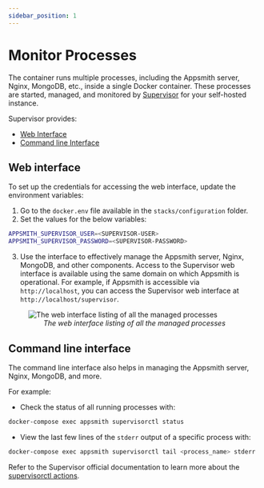 ```yaml
---
sidebar_position: 1
---
```

# Monitor Processes

The container runs multiple processes, including the Appsmith server, Nginx, MongoDB, etc., inside a single Docker container. These processes are started, managed, and monitored by [Supervisor](http://supervisord.org/) for your self-hosted instance.

Supervisor provides:
* [Web Interface](#web-interface)
* [Command line Interface](#command-line-interface) 

## Web interface

To set up the credentials for accessing the web interface, update the environment variables:
1. Go to the `docker.env` file available in the `stacks/configuration` folder.
2. Set the values for the below variables:

```bash
APPSMITH_SUPERVISOR_USER=<SUPERVISOR-USER>
APPSMITH_SUPERVISOR_PASSWORD=<SUPERVISOR-PASSWORD>
```

3. Use the interface to effectively manage the Appsmith server, Nginx, MongoDB, and other components. Access to the Supervisor web interface is available using the same domain on which Appsmith is operational. For example, if Appsmith is accessible via `http://localhost`, you can access the Supervisor web interface at `http://localhost/supervisor`.

<figure>
  <img src="/img/appsmith_supervisord_ui.png" style= {{width:"700px", height:"auto"}} alt="The web interface listing of all the managed processes"/>
  <figcaption align = "center"><i>The web interface listing of all the managed processes</i></figcaption>
</figure>

## Command line interface
The command line interface also helps in managing the Appsmith server, Nginx, MongoDB, and more. 

For example:
* Check the status of all running processes with:

```bash
docker-compose exec appsmith supervisorctl status
```

* View the last few lines of the `stderr` output of a specific process with: 

```bash
docker-compose exec appsmith supervisorctl tail <process_name> stderr
```

Refer to the Supervisor official documentation to learn more about the [supervisorctl actions](http://supervisord.org/running.html#supervisorctl-actions).
